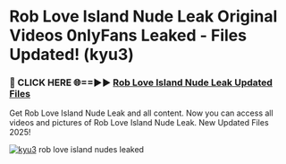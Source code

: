 # Rob Love Island Nude Leak Original Videos 0nlyFans Leaked - Files Updated! (kyu3)

<h3>🔴 CLICK HERE 🌐==►► <a href="https://tinyurl.com/yrmya6cz" rel="nofollow">Rob Love Island Nude Leak Updated Files</a></h3>

Get Rob Love Island Nude Leak and all content. Now you can access all videos and pictures of Rob Love Island Nude Leak. New Updated Files 2025!

[![kyu3](https://i.imgur.com/FMdXYCs.gif)](https://tinyurl.com/yrmya6cz)
rob love island nudes leaked